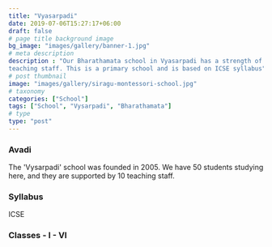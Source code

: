 ```yaml
---
title: "Vyasarpadi"
date: 2019-07-06T15:27:17+06:00
draft: false
# page title background image
bg_image: "images/gallery/banner-1.jpg"
# meta description
description : "Our Bharathamata school in Vyasarpadi has a strength of about 50 students, and 10 
teaching staff. This is a primary school and is based on ICSE syllabus"
# post thumbnail
image: "images/gallery/siragu-montessori-school.jpg"
# taxonomy
categories: ["School"]
tags: ["School", "Vysarpadi", "Bharathamata"]
# type
type: "post"
---
```


### Avadi

The 'Vysarpadi' school was founded in 2005. We have 50 students studying here, and 
they are supported by 10 teaching staff. 

### Syllabus

ICSE

### Classes - I - VI





